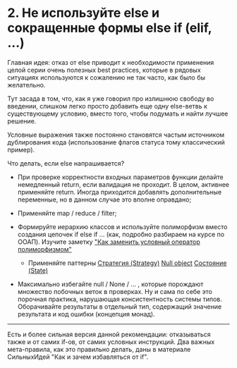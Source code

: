 # 2. Не используйте else и сокращенные формы else if (elif, ...)

Главная идея: отказ от else приводит к необходимости применения целой серии очень полезных best practices, которые в рядовых ситуациях используются к сожалению не так часто, как было бы желательно.

Тут засада в том, что, как я уже говорил про излишнюю свободу во введении, слишком легко просто добавить еще одну else-ветвь к существующему условию, вместо того, чтобы подумать и найти лучшее решение.

Условные выражения также постоянно становятся частым источником дублирования кода (использование флагов статуса тому классический пример).

Что делать, если else напрашивается?

- При проверке корректности входных параметров функции делайте немедленный return, если валидация не проходит. В целом, активнее применяйте return. Иногда приходится добавлять дополнительные переменные, но в данном случае это вполне оправдано;

- Применяйте map / reduce / filter;

- Формируйте иерархию классов и используйте полиморфизм вместо создания цепочек if else if ... (как, подробно разбираем на курсе по ООАП).
  Изучите заметку ["Как заменить условный оператор полиморфизмом"](https://refactoring.guru/ru/replace-conditional-with-polymorphism)

  - Применяйте паттерны
    [Стратегия (Strategy)](https://habr.com/ru/post/487858/)
    [Null object](https://en.wikipedia.org/wiki/Null_object_pattern)
    [Состояние (State)](https://habr.com/ru/post/341134/)

- Максимально избегайте null / None / ... , которые порождают множество побочных веток в проверках. Ну и сама по себе это порочная практика, нарушающая консистентность системы типов.
  Оборачивайте результаты в отдельный тип, содержащий значение результата и код ошибки (концепция монад).

---

Есть и более сильная версия данной рекомендации: отказываться также и от самих if-ов, от самих условных инструкций. Два важных мета-правила, как это правильно делать, даны в материале СильныхИдей "Как и зачем избавляться от if".

